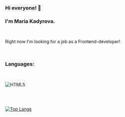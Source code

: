### Hi everyone! 👋

### I'm Maria Kadyrova.

<br />

Right now I'm looking for a job as a Frontend-developer!

<br />

### Languages:

<br />

![HTML5](https://img.shields.io/badge/html5-%23E34F26.svg?style=for-the-badge&logo=html5&logoColor=white)

<br />



<br />

[![Top Langs](https://github-readme-stats.vercel.app/api/top-langs/?username=agishe&layout=compact&hide=Hack)](https://github.com/anuraghazra/github-readme-stats)

<!--
**agishe/agishe** is a ✨ _special_ ✨ repository because its `README.md` (this file) appears on your GitHub profile.

Here are some ideas to get you started:

- 🔭 I’m currently working on ...
- 🌱 I’m currently learning ...
- 👯 I’m looking to collaborate on ...
- 🤔 I’m looking for help with ...
- 💬 Ask me about ...
- 📫 How to reach me: ...
- 😄 Pronouns: ...
- ⚡ Fun fact: ...
-->
